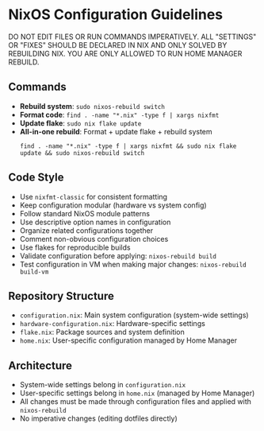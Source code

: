 # NixOS Configuration Guidelines

DO NOT EDIT FILES OR RUN COMMANDS IMPERATIVELY. ALL "SETTINGS" OR "FIXES" SHOULD BE DECLARED IN NIX AND ONLY SOLVED BY REBUILDING NIX. YOU ARE ONLY ALLOWED TO RUN HOME MANAGER REBUILD.

## Commands
- **Rebuild system**: `sudo nixos-rebuild switch`
- **Format code**: `find . -name "*.nix" -type f | xargs nixfmt`
- **Update flake**: `sudo nix flake update`
- **All-in-one rebuild**: Format + update flake + rebuild system
  ```
  find . -name "*.nix" -type f | xargs nixfmt && sudo nix flake update && sudo nixos-rebuild switch
  ```

## Code Style
- Use `nixfmt-classic` for consistent formatting
- Keep configuration modular (hardware vs system config)
- Follow standard NixOS module patterns
- Use descriptive option names in configuration
- Organize related configurations together
- Comment non-obvious configuration choices
- Use flakes for reproducible builds
- Validate configuration before applying: `nixos-rebuild build`
- Test configuration in VM when making major changes: `nixos-rebuild build-vm`

## Repository Structure
- `configuration.nix`: Main system configuration (system-wide settings)
- `hardware-configuration.nix`: Hardware-specific settings
- `flake.nix`: Package sources and system definition
- `home.nix`: User-specific configuration managed by Home Manager

## Architecture
- System-wide settings belong in `configuration.nix`
- User-specific settings belong in `home.nix` (managed by Home Manager)
- All changes must be made through configuration files and applied with `nixos-rebuild`
- No imperative changes (editing dotfiles directly)
